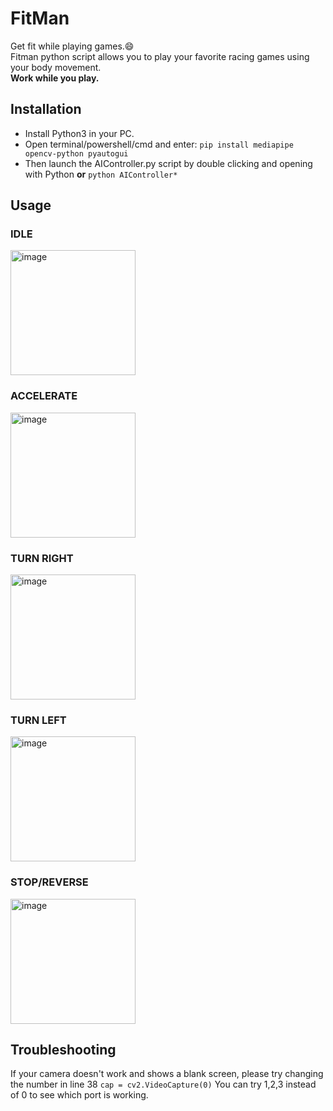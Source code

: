 # FitMan
Get fit while playing games.😄  
Fitman python script allows you to play your favorite racing games using your body movement.  
**Work while you play.**

## Installation

* Install Python3 in your PC.
* Open terminal/powershell/cmd and enter: `pip install mediapipe opencv-python pyautogui`
* Then launch the AIController.py script by double clicking and opening with Python **or**
`python AIController*`

## Usage

### **IDLE**  
<a href="https://ibb.co/rbdG9v3"><img src="https://i.ibb.co/n3PspRB/image.png" alt="image" border="0" width="200px"></a>

### **ACCELERATE**  
<a href="https://ibb.co/56xwV7h"><img src="https://i.ibb.co/s2JzrB9/image.png" alt="image" border="0" width="200px"></a>

### **TURN RIGHT**  
<a href="https://ibb.co/J5yTyZY"><img src="https://i.ibb.co/2gsrsJz/image.png" alt="image" border="0" width="200px"></a>

### **TURN LEFT**  
<a href="https://ibb.co/FqZ5m8b"><img src="https://i.ibb.co/0V4CmYj/image.png" alt="image" border="0" width="200px"></a>

### **STOP/REVERSE**  
<a href="https://ibb.co/ZGzDNSN"><img src="https://i.ibb.co/9cH5GhG/image.png" alt="image" border="0" width="200px"></a>

## Troubleshooting

If your camera doesn't work and shows a blank screen, please try changing the number in line 38
`cap = cv2.VideoCapture(0)`
You can try 1,2,3 instead of 0 to see which port is working.
